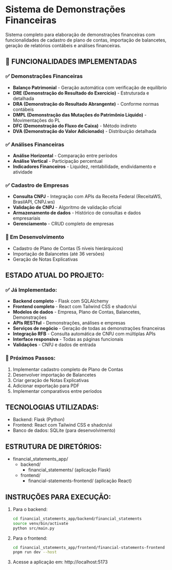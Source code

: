 # Sistema de Demonstrações Financeiras

Sistema completo para elaboração de demonstrações financeiras com funcionalidades de cadastro de plano de contas, importação de balancetes, geração de relatórios contábeis e análises financeiras.

## 🚀 FUNCIONALIDADES IMPLEMENTADAS

### ✅ Demonstrações Financeiras
- **Balanço Patrimonial** - Geração automática com verificação de equilíbrio
- **DRE (Demonstração do Resultado do Exercício)** - Estruturada e detalhada
- **DRA (Demonstração do Resultado Abrangente)** - Conforme normas contábeis
- **DMPL (Demonstração das Mutações do Patrimônio Líquido)** - Movimentações do PL
- **DFC (Demonstração do Fluxo de Caixa)** - Método indireto
- **DVA (Demonstração do Valor Adicionado)** - Distribuição detalhada

### ✅ Análises Financeiras
- **Análise Horizontal** - Comparação entre períodos
- **Análise Vertical** - Participação percentual
- **Indicadores Financeiros** - Liquidez, rentabilidade, endividamento e atividade

### ✅ Cadastro de Empresas
- **Consulta CNPJ** - Integração com APIs da Receita Federal (ReceitaWS, BrasilAPI, CNPJ.ws)
- **Validação de CNPJ** - Algoritmo de validação oficial
- **Armazenamento de dados** - Histórico de consultas e dados empresariais
- **Gerenciamento** - CRUD completo de empresas

### 🔄 Em Desenvolvimento
- Cadastro de Plano de Contas (5 níveis hierárquicos)
- Importação de Balancetes (até 36 versões)
- Geração de Notas Explicativas

## ESTADO ATUAL DO PROJETO:

### ✅ Já Implementado:
- **Backend completo** - Flask com SQLAlchemy
- **Frontend completo** - React com Tailwind CSS e shadcn/ui
- **Modelos de dados** - Empresa, Plano de Contas, Balancetes, Demonstrações
- **APIs RESTful** - Demonstrações, análises e empresas
- **Serviços de negócio** - Geração de todas as demonstrações financeiras
- **Integração RFB** - Consulta automática de CNPJ com múltiplas APIs
- **Interface responsiva** - Todas as páginas funcionais
- **Validações** - CNPJ e dados de entrada

### 🔄 Próximos Passos:
1. Implementar cadastro completo de Plano de Contas
2. Desenvolver importação de Balancetes
3. Criar geração de Notas Explicativas
4. Adicionar exportação para PDF
5. Implementar comparativos entre períodos

## TECNOLOGIAS UTILIZADAS:
- Backend: Flask (Python)
- Frontend: React com Tailwind CSS e shadcn/ui
- Banco de dados: SQLite (para desenvolvimento)

## ESTRUTURA DE DIRETÓRIOS:
- financial_statements_app/
  - backend/
    - financial_statements/ (aplicação Flask)
  - frontend/
    - financial-statements-frontend/ (aplicação React)

## INSTRUÇÕES PARA EXECUÇÃO:
1.  Para o backend:
    ```bash
    cd financial_statements_app/backend/financial_statements
    source venv/bin/activate
    python src/main.py
    ```

2.  Para o frontend:
    ```bash
    cd financial_statements_app/frontend/financial-statements-frontend
    pnpm run dev --host
    ```

3.  Acesse a aplicação em: http://localhost:5173


